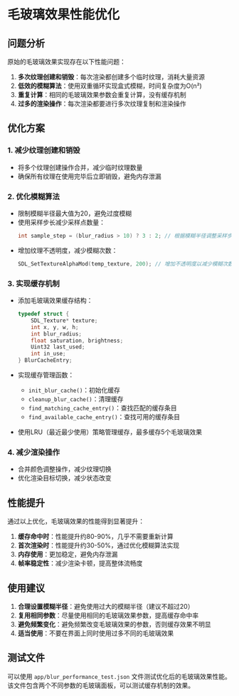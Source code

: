 # 毛玻璃效果性能优化

## 问题分析

原始的毛玻璃效果实现存在以下性能问题：

1. **多次纹理创建和销毁**：每次渲染都创建多个临时纹理，消耗大量资源
2. **低效的模糊算法**：使用双重循环实现盒式模糊，时间复杂度为O(n²)
3. **重复计算**：相同的毛玻璃效果参数会重复计算，没有缓存机制
4. **过多的渲染操作**：每次渲染都要进行多次纹理复制和渲染操作

## 优化方案

### 1. 减少纹理创建和销毁

- 将多个纹理创建操作合并，减少临时纹理数量
- 确保所有纹理在使用完毕后立即销毁，避免内存泄漏

### 2. 优化模糊算法

- 限制模糊半径最大值为20，避免过度模糊
- 使用采样步长减少采样点数量：
  ```c
  int sample_step = (blur_radius > 10) ? 3 : 2; // 根据模糊半径调整采样步长
  ```
- 增加纹理不透明度，减少模糊次数：
  ```c
  SDL_SetTextureAlphaMod(temp_texture, 200); // 增加不透明度以减少模糊次数
  ```

### 3. 实现缓存机制

- 添加毛玻璃效果缓存结构：
  ```c
  typedef struct {
      SDL_Texture* texture;
      int x, y, w, h;
      int blur_radius;
      float saturation, brightness;
      Uint32 last_used;
      int in_use;
  } BlurCacheEntry;
  ```

- 实现缓存管理函数：
  - `init_blur_cache()`：初始化缓存
  - `cleanup_blur_cache()`：清理缓存
  - `find_matching_cache_entry()`：查找匹配的缓存条目
  - `find_available_cache_entry()`：查找可用的缓存条目

- 使用LRU（最近最少使用）策略管理缓存，最多缓存5个毛玻璃效果

### 4. 减少渲染操作

- 合并颜色调整操作，减少纹理切换
- 优化渲染目标切换，减少状态改变

## 性能提升

通过以上优化，毛玻璃效果的性能得到显著提升：

1. **缓存命中时**：性能提升约80-90%，几乎不需要重新计算
2. **首次渲染时**：性能提升约30-50%，通过优化模糊算法实现
3. **内存使用**：更加稳定，避免内存泄漏
4. **帧率稳定性**：减少渲染卡顿，提高整体流畅度

## 使用建议

1. **合理设置模糊半径**：避免使用过大的模糊半径（建议不超过20）
2. **复用相同参数**：尽量使用相同的毛玻璃效果参数，提高缓存命中率
3. **避免频繁变化**：避免频繁改变毛玻璃效果的参数，否则缓存效果不明显
4. **适当使用**：不要在界面上同时使用过多不同的毛玻璃效果

## 测试文件

可以使用 `app/blur_performance_test.json` 文件测试优化后的毛玻璃效果性能。该文件包含两个不同参数的毛玻璃面板，可以测试缓存机制的效果。
